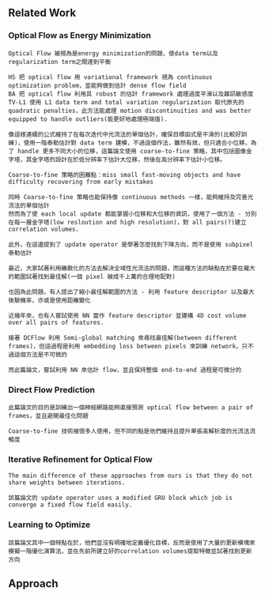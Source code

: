 ## Related Work

### Optical Flow as Energy Minimization

    Optical Flow 被視為是energy minimization的問題，使data term以及regularization term之間達到平衡

    HS 把 optical flow 用 variational framework 視為 continuous optimization problem，並能夠做到估計 dense flow field
    BA 把 optical flow 利用具 robust 的估計 framework 處理過度平滑以及雜訊敏感度
    TV-L1 使用 L1 data term and total variation regularization 取代原先的 quadratic penalties，此方法能處理 motion discontinuities and was better equipped to handle outliers(能更好地處理極端值).

    像這樣連續的公式維持了在每次迭代中光流法的單個估計，確保目標函式是平滑的(比較好訓練)，使用一階泰勒估計對 data term 建模，不過這個作法，雖然有效，但只適合小位移，為了 handle 更多不同大小的位移，這篇論文使用 coarse-to-fine 策略，其中包括圖像金字塔，其金字塔的設計在於低分辨率下估計大位移，然後在高分辨率下估計小位移。

    Coarse-to-fine 策略的困難點：miss small fast-moving objects and have difficulty recovering from early mistakes

    同時 Coarse-to-fine 策略也能保持像 continuous methods 一樣，能夠維持及完善光流法的單個估計
    然而為了使 each local update 都能掌握小位移和大位移的資訊，使用了一個方法 - 分別在每一層金字塔(low resloution and high resolution)，對 all pairs(?)建立 correlation volumes.

    此外，在這邊提到了 update operator 是學著怎麼找到下降方向，而不是使用 subpixel 泰勒估計

    最近，大家試著利用離散化的方法去解決全域性光流法的問題，而這種方法的缺點在於要在龐大的範圍試著找到最佳解(一個 pixel 被成千上萬的合理地配對)

    也因為此問題，有人提出了縮小最佳解範圍的方法 - 利用 feature descriptor 以及最大後驗機率，亦或是使用距離變化

    近幾年來，也有人嘗試使用 NN 當作 feature descriptor 並建構 4D cost volume over all pairs of features.

    接著 DCFlow 利用 Semi-global matching 來尋找最佳解(between different frames)，但這過程是利用 embedding loss between pixels 來訓練 network，只不過這個方法是不可微的

    而此篇論文，嘗試利用 NN 來估計 flow，並且保持整個 end-to-end 過程是可微分的

### Direct Flow Prediction

    此篇論文的目的是訓練出一個神經網路能夠直接預測 optical flow between a pair of frames，並且避開最佳化問題

    Coarse-to-fine 技術被很多人使用，但不同的點是他們維持且提升單張高解析度的光流法流暢度

### Iterative Refinement for Optical Flow

    The main difference of these approaches from ours is that they do not share weights between iterations.

    該篇論文的 update operator uses a modified GRU block which job is converge a fixed flow field easily.

### Learning to Optimize

    該篇論文其中一個特點在於，他們並沒有明確地定義優化目標，反而是使用了大量的更新模塊來模擬一階優化演算法，並在先前所建立好的correlation volumes提取特徵並試著找到更新方向

## Approach
